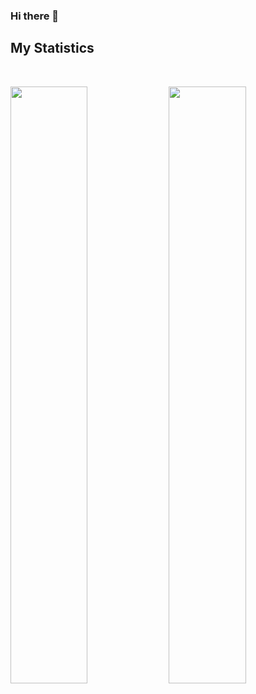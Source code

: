 ### Hi there 👋

## My Statistics

<br/>
<p align="left">
  <img width="49.5%" src="https://github-readme-stats.vercel.app/api?username=abhinav0123&show_icons=true&theme=gruvbox&hide_border=true" />
    <img width="49.5%" src="https://github-readme-streak-stats.herokuapp.com/?user=abhinav0123&theme=gruvbox&hide_border=true" />
  </a>
</p>
<br>

